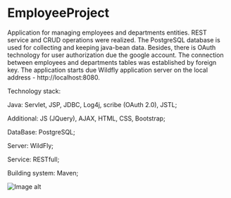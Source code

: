 # EmployeeProject

Application for managing employees and departments entities. REST service and CRUD operations were realized. The PostgreSQL database is used for collecting and keeping java-bean data. Besides, there is OAuth technology for user authorization due the google account. The connection between employees and departments tables was established by foreign key. The application starts due Wildfly application server on the local address - http://localhost:8080. 

Technology stack:

Java: Servlet, JSP, JDBC, Log4j, scribe (OAuth 2.0), JSTL;

Additional: JS (JQuery), AJAX, HTML, CSS, Bootstrap;

DataBase: PostgreSQL;

Server: WildFly;

Service: RESTfull;

Building system: Maven;

![Image alt](https://github.com/perelman7/EmployeeProject/raw/master/src/main/resources/screen1.png)
